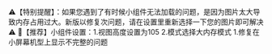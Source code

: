 ⚠️【特别提醒】：如果您遇到了有时候小组件无法加载的问题，是因为图片太大导致内存占用过大。新版以修复次问题，请在设置里重新选择一下您的图片即可解决⚠️
🤗【推荐】小组件设置：1.视图高度设置为105  2.模式选择大内存模式
1.修复在小屏幕机型上显示不完整的问题